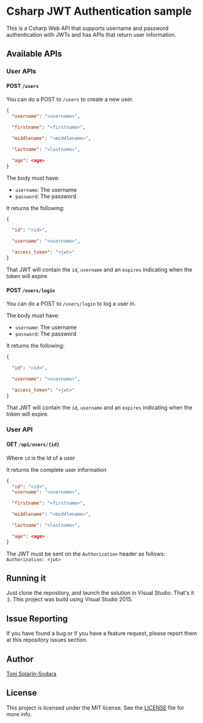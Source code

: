 # Csharp JWT Authentication sample

This is a Csharp Web API that supports username and password authentication with JWTs and has APIs that return user information.

## Available APIs

### User APIs

#### POST `/users`

You can do a POST to `/users` to create a new user.

```json
{
  "username": "<username>",

  "firstname": "<firstname>",

  "middlename": "<middlename>",

  "lastname": "<lastname>",

  "age": <age>
}
```

The body must have:

* `username`: The username
* `password`: The password

It returns the following:

```json
{

  "id": "<id>",

  "username": "<username>",

  "access_token": "<jwt>"
}
```

That JWT will contain the `id`, `username` and an `expires` indicating when the token will expire.

#### POST `/users/login`

You can do a POST to `/users/login` to log a user in.

The body must have:

* `username`: The username
* `password`: The password

It returns the following:

```json
{

  "id": "<id>",

  "username": "<username>",

  "access_token": "<jwt>"
}
```

That JWT will contain the `id`, `username` and an `expires` indicating when the token will expire.

### User API

#### GET `/api/users/{id}`

Where `id` is the Id of a user

It returns the complete user information

```json
{
  "id": "<id>",
  "username": "<username>",

  "firstname": "<firstname>",

  "middlename": "<middlename>",

  "lastname": "<lastname>",

  "age": <age>
}
```

The JWT must be sent on the `Authorization` header as follows: `Authorization: <jwt>`

## Running it

Just clone the repository, and launch the solution in Visual Studio. That's it :).
This project was build using Visual Studio 2015.

## Issue Reporting

If you have found a bug or if you have a feature request, please report them at this repository issues section.

## Author

[Toni Solarin-Sodara](https://twitter.com/tonerdo)

## License

This project is licensed under the MIT license. See the [LICENSE](LICENSE) file for more info.
